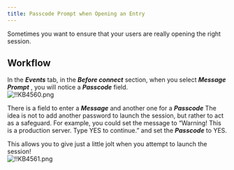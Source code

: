 ```yaml
---
title: Passcode Prompt when Opening an Entry
---
```

Sometimes you want to ensure that your users are really opening the right session.

## Workflow

In the ***Events*** tab, in the ***Before connect*** section, when you select ***Message Prompt*** , you will notice a ***Passcode*** field.  
![!!KB4560.png](/img/en/kb/KB4560.png)  

There is a field to enter a ***Message*** and another one for a ***Passcode*** The idea is not to add another password to launch the session, but rather to act as a safeguard. For example, you could set the message to “Warning! This is a production server. Type YES to continue.” and set the ***Passcode*** to YES.  

This allows you to give just a little jolt when you attempt to launch the session!  
![!!KB4561.png](/img/en/kb/KB4561.png)